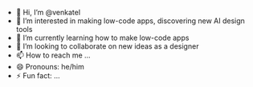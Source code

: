 - 👋 Hi, I’m @venkatel
- 👀 I’m interested in making low-code apps, discovering new AI design tools
- 🌱 I’m currently learning how to make low-code apps
- 💞️ I’m looking to collaborate on new ideas as a designer
- 📫 How to reach me ...
- 😄 Pronouns: he/him
- ⚡ Fun fact: ...

<!---
venkatel/venkatel is a ✨ special ✨ repository because its `README.md` (this file) appears on your GitHub profile.
You can click the Preview link to take a look at your changes.
--->
